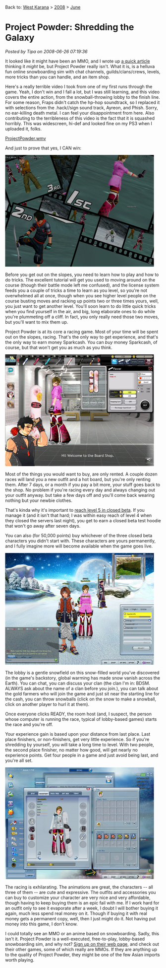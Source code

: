 Back to: [West Karana](/posts/westkarana.md) > [2008](/posts/2008/westkarana.md) > [June](./westkarana.md)
# Project Powder: Shredding the Galaxy

*Posted by Tipa on 2008-06-26 07:19:36*

It looked like it might have been an MMO, and I wrote up [a quick article](http://www.massively.com/2008/06/20/shredding-the-galaxy-in-project-powder/) thinking it *might* be, but Project Powder really isn't. What it is, is a helluva fun online snowboarding sim with chat channels, guilds/clans/crews, levels, more tricks than you can handle, and an item shop.

Here's a really terrible video I took from one of my first runs through the game. Yeah, I don't win and I fall a lot, but I was still learning, and this video covers the entire action, from the snowball-throwing lobby to the finish line. For some reason, Fraps didn't catch the hp-hop soundtrack, so I replaced it with selections from the .hack//sign sound track, Ayreon, and Phish. Sorry, no ear-killing death metal. I can feel your disappointment from here. Also contributing to the terribleness of this video is the fact that it is squashed horribly. This was widescreen, hi-def and looked fine on my PS3 when I uploaded it, folks.

  
[ProjectPowder.wmv](http://files.filefront.com/ProjectPowderwmv/;10803595;/fileinfo.html "ProjectPowder.wmv")

And just to prove that yes, I CAN win:

![run-2008-06-25-21-16-05-20.jpg](../../../uploads/2008/06/run-2008-06-25-21-16-05-20.jpg)

Before you get out on the slopes, you need to learn how to play and how to do tricks. The excellent tutorial will get you used to moving around on the course (though their battle mode left me confused), and the license system feeds you a couple of tricks a time to learn as you level, so you're not overwhelmed all at once, though when you see higher level people on the course busting moves and racking up points two or three times yours, well, you just want to get another level. You'll soon learn to do little quick tricks when you find yourself in the air, and big, long elaborate ones to do while you're plummeting off a cliff. In fact, you only really need those two moves, but you'll want to mix them up.

Project Powder is at its core a racing game. Most of your time will be spent out on the slopes, racing. That's the only way to get experience, and that's the only way to earn money Sparkcash. You can *buy* money Sparkcash, of course, but that won't get you as much as you think.

![run-2008-06-25-19-41-35-29.jpg](../../../uploads/2008/06/run-2008-06-25-19-41-35-29.jpg)

Most of the things you would want to buy, are only rented. A couple dozen races will land you a new outfit and a hot board, but you're only renting them. After 7 days, or a month if you pay a bit more, your stuff goes back to the shop. No problem if you're racing every day and always changing out your outfit anyway. but take a few days off and you'll come back wearing nothing but your newbie clothes.

That's kinda why it's important to [reach level 5 in closed beta](http://projectpowder.outspark.com/cbLayer/announcement/1404/?keepThis=true&TB_iframe=true&height=395&width=581). If you manage it (and it isn't that hard; I was within easy reach of level 4 when they closed the servers last night), you get to earn a closed beta test hoodie that won't go away after seven days.

You can also (for 50,000 points) buy whichever of the three closed beta characters you didn't start with. These characters are yours permanently, and I fully imagine more will become available when the game goes live.

![run-2008-06-25-19-17-52-65.jpg](../../../uploads/2008/06/run-2008-06-25-19-17-52-65.jpg)

The lobby is a gentle snowfield on this snow-filled world you've discovered (in the game's backstory, global warming has made snow vanish across the Earth). You can chat, you can discuss your clan (the clan I'm in: BDSM. ALWAYS ask about the name of a clan before you join.), you can talk about the gold farmers who will join the game and just sit near the starting line for the cash, you can throw snowballs (click on the snow to make a snowball, click on another player to hurl it at them).

Once everyone clicks READY, the room host (and, I suspect, the person whose computer is running the race, typical of lobby-based games) starts the race and you're off. 

Your experience gain is based upon your distance from last place. Last place finishers, or non-finishers, get very little experience. So if you're shredding by yourself, you will take a long time to level. With two people, the second place finisher, no matter how good, will get nearly no experience points. Get four people in a game and just avoid being last, and you're all set. 

![run-2008-06-25-19-03-40-86.jpg](../../../uploads/2008/06/run-2008-06-25-19-03-40-86.jpg)

The racing is exhilarating. The animations are great, the characters -- all three of them -- are cute and expressive. The outfits and accessories you can buy to customize your character are very nice and very affordable, though having to keep buying them is an epic fail with me. If I work hard for an outfit only to see it evaporate after a week, I doubt I will bother buying it again, much less spend real money on it. Though if buying it with real money gets a permanent copy, well, then I just might do it. Not having put money into this game, I don't know.

I could totally see an MMO or an anime based on snowboarding. Sadly, this isn't it. Project Powder is a well-executed, free-to-play, lobby-based snowboarding sim, and why not? [Sign up on their web page](http://projectpowder.outspark.com/), and check out their other games, some of which really are MMOs. If they are anything up to the quality of Project Powder, they might be one of the few Asian imports worth playing.

